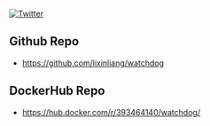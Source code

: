 [![Twitter](https://img.shields.io/badge/twitter-@qq393464140-blue.svg)](http://twitter.com/qq393464140)

## Github Repo

* https://github.com/lixinliang/watchdog

## DockerHub Repo

* https://hub.docker.com/r/393464140/watchdog/